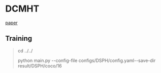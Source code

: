 # DCMHT
[paper](https://dl.acm.org/doi/abs/10.1145/3503161.3548187)

## Training
>cd ../../
>
> python main.py --config-file configs/DSPH/config.yaml--save-dir result/DSPH/coco/16